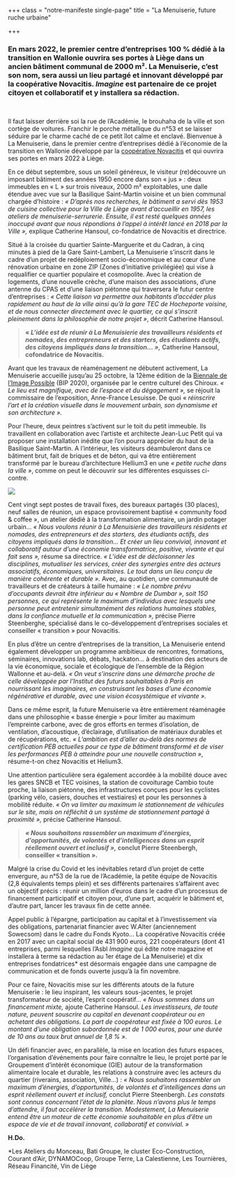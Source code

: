 +++
class = "notre-manifeste single-page"
title = "La Menuiserie, future ruche urbaine"

+++
### En mars 2022, le premier centre d’entreprises 100 % dédié à la transition en Wallonie ouvrira ses portes à Liège dans un ancien bâtiment communal de 2000 m². La Menuiserie, c’est son nom, sera aussi un lieu partagé et innovant développé par la coopérative Novacitis. _Imagine_ est partenaire de ce projet citoyen et collaboratif et y installera sa rédaction. 

<br>

Il faut laisser derrière soi la rue de l’Académie, le brouhaha de la ville et son cortège de voitures. Franchir le porche métallique du n°53 et se laisser séduire par le charme caché de ce petit îlot calme et enclavé. Bienvenue à La Menuiserie, dans le premier centre d’entreprises dédié à l’économie de la transition en Wallonie développé par la [coopérative Novacitis]() et qui ouvrira ses portes en mars 2022 à Liège.

En ce début septembre, sous un soleil généreux, le visiteur (re)découvre un imposant bâtiment des années 1950 encore dans son « jus » : deux immeubles en « L » sur trois niveaux, 2000 m² exploitables, une dalle étendue avec vue sur la Basilique Saint-Martin voisine et un bien communal chargée d’histoire : _« D’après nos recherches, le bâtiment a servi dès 1953 de cuisine collective pour la Ville de Liège avant d’accueillir en 1957, les ateliers de menuiserie-serrurerie. Ensuite, il est resté quelques années inoccupé avant que nous répondions à l’appel à intérêt lancé en 2018 par la Ville »,_ explique Catherine Hansoul, co-fondatrice de Novacitis et directrice.

Situé à la croisée du quartier Sainte-Marguerite et du Cadran, à cinq minutes à pied de la Gare Saint-Lambert, La Menuiserie s’inscrit dans le cadre d’un projet de redéploiement socio-économique et au cœur d’une rénovation urbaine en zone ZIP (Zones d’initiative privilégiée) qui vise à requalifier ce quartier populaire et cosmopolite. Avec la création de logements, d’une nouvelle crèche, d’une maison des associations, d’une antenne du CPAS et d’une liaison piétonne qui traversera le futur centre d’entreprises : _« Cette liaison va permettre aux habitants d’accéder plus rapidement au haut de la ville ainsi qu’à la gare TEC de Hocheporte voisine, et de nous connecter directement avec le quartier, ce qui s’inscrit pleinement dans la philosophie de notre projet »_, décrit Catherine Hansoul.

> **« _L’idée est de réunir à La Menuisierie des travailleurs résidents et nomades, des entrepreneurs et des starters, des étudiants actifs, des citoyens impliqués dans la transition... »,_ Catherine Hansoul, cofondatrice de Novacitis.**

Avant que les travaux de réaménagement ne débutent activement, La Menuiserie accueille jusqu’au 25 octobre, la 12ème édition de la [Biennale de l’Image Possible](https://bip-liege.org/fr/) (BIP 2020), organisée par le centre culturel des Chiroux. _« Le lieu est magnifique, avec de l’espace et du dégagement »,_ se réjouit la commissaire de l’exposition, Anne-France Lesuisse. De quoi « _réinscrire l’art et la création visuelle dans le mouvement urbain, son dynamisme et son architecture »._

Pour l’heure, deux peintres s’activent sur le toit du petit immeuble. Ils travaillent en collaboration avec l’artiste et architecte Jean-Luc Petit qui va proposer une installation inédite que l’on pourra apprécier du haut de la Basilique Saint-Martin. A l’intérieur, les visiteurs déambuleront dans ce bâtiment brut, fait de briques et de béton, qui va être entièrement transformé par le bureau d’architecture Hellium3 en une _« petite ruche dans la ville »_, comme on peut le découvrir sur les différentes esquisses ci-contre.

![](https://res.cloudinary.com/drg3m95yg/image/upload/c_limit,dpr_auto,q_70,w_1000,f_auto/v1599654319/20200626-A-106-Vue_3D_com_2_-_La_menuiserie_beviot.jpg)

Cent vingt sept postes de travail fixes, des bureaux partagés (30 places), neuf salles de réunion, un espace provisoirement baptisé « community food & coffee », un atelier dédié à la transformation alimentaire, un jardin potager urbain… _« Nous voulons réunir à La Menuisierie des travailleurs résidents et nomades, des entrepreneurs et des starters, des étudiants actifs, des citoyens impliqués dans la transition... Et créer un lieu convivial, innovant et collaboratif autour d’une économie transformatrice, positive, vivante et qui fait sens »,_ résume sa directrice. _« L’idée est de décloisonner les disciplines, mutualiser les services, créer des synergies entre des acteurs associatifs, économiques, universitaires. Le tout dans un lieu conçu de manière cohérente et durable »._ Avec, au quotidien, une communauté de travailleurs et de créateurs à taille humaine : _« Le nombre prévu d’occupants devrait être inférieur au « Nombre de Dumbar », soit 150 personnes, ce qui représente le maximum d’individus avec lesquels une personne peut entretenir simultanément des relations humaines stables, dans la confiance mutuelle et la communication »,_ précise Pierre Steenberghe, spécialisé dans le co-développement d’entreprises sociales et conseiller « transition » pour Novacitis.

En plus d’être un centre d’entreprises de la transition, La Menuiserie entend également développer un programme ambitieux de rencontres, formations, séminaires, innovations lab, débats, hackaton… à destination des acteurs de la vie économique, sociale et écologique de l’ensemble de la Région Wallonne et au-delà. _« On veut s’inscrire dans une démarche proche de celle développée par l’Institut des futurs souhaitables à Paris en nourrissant les imaginaires, en construisant les bases d’une économie régénérative et durable, avec une vision écosystémique et vivante »._

Dans ce même esprit, la future Menuiserie va être entièrement réaménagée dans une philosophie « basse énergie » pour limiter au maximum l’empreinte carbone, avec de gros efforts en termes d’isolation, de ventilation, d’acoustique, d’éclairage, d’utilisation de matériaux durables et de récupérations, etc. _« L’ambition est d’aller au-delà des normes de certification PEB actuelles pour ce type de bâtiment transformé et de viser les performances PEB à atteindre pour une nouvelle construction »_, résume-t-on chez Novacitis et Helium3.

Une attention particulière sera également accordée à la mobilité douce avec les gares SNCB et TEC voisines, la station de covoiturage Cambio toute proche, la liaison piétonne, des infrastructures conçues pour les cyclistes (parking vélo, casiers, douches et vestiaires) et pour les personnes à mobilité réduite. _« On va limiter au maximum le stationnement de véhicules sur le site, mais on réfléchit à un système de stationnement partagé à proximité »,_ précise Catherine Hansoul.

> **_« Nous souhaitons rassembler un maximum d’énergies, d’opportunités, de volontés et d’intelligences dans un esprit réellement ouvert et inclusif »,_ conclut Pierre Steenbergh, conseiller « transition ».**

Malgré la crise du Covid et les inévitables retard d’un projet de cette envergure, au n°53 de la rue de l’Académie, la petite équipe de Novacitis (2,8 équivalents temps plein) et ses différents partenaires s’affairent avec un objectif précis : réunir un million d’euros dans le cadre d’un processus de financement participatif et citoyen pour, d’une part, acquérir le bâtiment et, d’autre part, lancer les travaux fin de cette année.

Appel public à l’épargne, participation au capital et à l’investissement via des obligations, partenariat financier avec W.Alter (anciennement Sowecsom) dans le cadre du Fonds Kyoto… La coopérative Novacitis créée en 2017 avec un capital social de 431 900 euros, 221 coopérateurs (dont 41 entreprises, parmi lesquelles l’Asbl _Imagine_ qui édite notre magazine et installera à terme sa rédaction au 1er étage de La Menuiserie) et dix entreprises fondatrices* est désormais engagée dans une campagne de communication et de fonds ouverte jusqu’à la fin novembre.

Pour ce faire, Novacitis mise sur les différents atouts de la future Menuiserie : le lieu inspirant, les valeurs sous-jacentes, le projet transformateur de société, l’esprit coopératif… _« Nous sommes dans un financement mixte,_ ajoute Catherine Hansoul. _Les investisseurs, de toute nature, peuvent souscrire au capital en devenant coopérateur ou en achetant des obligations. La part de coopérateur est fixée à 100 euros. Le montant d’une obligation subordonnée est de 1 000 euros, pour une durée de 10 ans au taux brut annuel de 1,8 % »_.

Un défi financier avec, en parallèle, la mise en location des futurs espaces, l’organisation d’événements pour faire connaître le lieu, le projet porté par le Groupement d’intérêt économique (GIE) autour de la transformation alimentaire locale et durable, les relations à construire avec les acteurs du quartier (riverains, association, Ville…) : _« Nous souhaitons rassembler un maximum d’énergies, d’opportunités, de volontés et d’intelligences dans un esprit réellement ouvert et inclusif,_ conclut Pierre Steenbergh. _Les constats sont connus concernant l’état de la planète. Nous n’avons plus le temps d’attendre, il faut accélérer la transition. Modestement, La Menuiserie entend être un moteur de cette économie souhaitable en plus d’être un espace de vie et de travail innovant, collaboratif et convivial. »_

**H.Do.**

\*Les Ateliers du Monceau, Bati Groupe, le cluster Eco-Construction, Courant d’Air, DYNAMOCoop, Groupe Terre, La Calestienne, Les Tournières, Réseau Financité, Vin de Liège